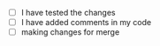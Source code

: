 - [ ] I have tested the changes
- [ ] I have added comments in my code
- [ ] making changes for merge
